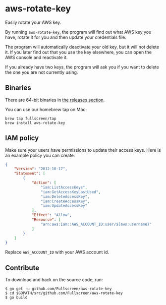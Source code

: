 # aws-rotate-key

Easily rotate your AWS key.

By running `aws-rotate-key`, the program will find out what AWS key you have,
rotate it for you and then update your credentials file.

The program will automatically deactivate your old key, but it will not delete
it. If you later find out that you use the key elsewhere, you can open the AWS
console and reactivate it.

If you already have two keys, the program will ask you if you want to delete the
one you are not currently using.

## Binaries

There are 64-bit binaries in [the releases section](https://github.com/Fullscreen/aws-rotate-key/releases/latest).

You can use our homebrew tap on Mac:

```
brew tap fullscreen/tap
brew install aws-rotate-key
```

## IAM policy

Make sure your users have permissions to update their access keys. Here is an
example policy you can create:

```json
{
    "Version": "2012-10-17",
    "Statement": [
        {
            "Action": [
                "iam:ListAccessKeys",
                "iam:GetAccessKeyLastUsed",
                "iam:DeleteAccessKey",
                "iam:CreateAccessKey",
                "iam:UpdateAccessKey"
            ],
            "Effect": "Allow",
            "Resource": [
                "arn:aws:iam::AWS_ACCOUNT_ID:user/${aws:username}"
            ]
        }
    ]
}
```

Replace `AWS_ACCOUNT_ID` with your AWS account id.

## Contribute

To download and hack on the source code, run:
```
$ go get -u github.com/Fullscreen/aws-rotate-key
$ cd $GOPATH/src/github.com/Fullscreen/aws-rotate-key
$ go build
```
